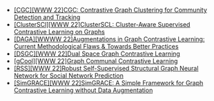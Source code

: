 - [[CGC][WWW 22]CGC: Contrastive Graph Clustering for Community Detection and Tracking](https://arxiv.org/abs/2204.08504)
- [[ClusterSCl][WWW 22]ClusterSCL: Cluster-Aware Supervised Contrastive Learning on Graphs](https://xiaojingzi.github.io/publications/WWW22-Wang-et-al-ClusterSCL.pdf)
- [[DAGA][WWWW 22]Augmentations in Graph Contrastive Learning: Current Methodological Flaws & Towards Better Practices](https://arxiv.org/abs/2111.03220)
- [[DSGC][WWW 22]Dual Space Graph Contrastive Learning](https://arxiv.org/abs/2201.07409)
- [[gCool][WWW 22]Graph Communal Contrastive Learning](https://arxiv.org/abs/2110.14863)
- [[RSS][WWW 22]Robust Self-Supervised Structural Graph Neural Network for Social Network Prediction](https://dl.acm.org/doi/pdf/10.1145/3485447.3512182)
- [[SimGRACE][WWW 22]SimGRACE: A Simple Framework for Graph Contrastive Learning without Data Augmentation](https://arxiv.org/abs/2202.03104)
